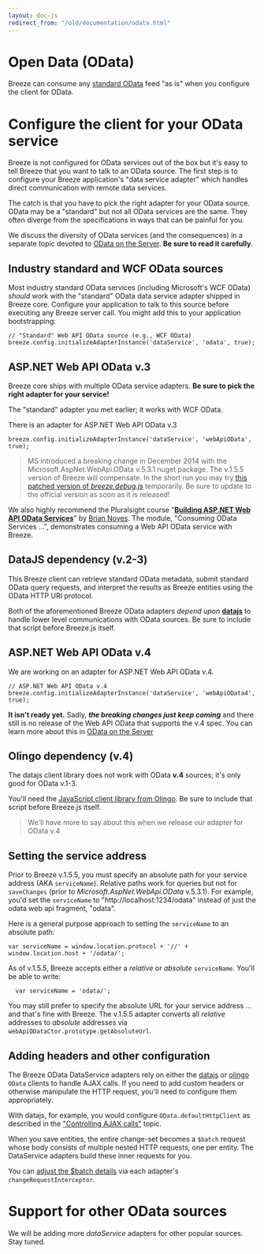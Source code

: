 ```yaml
---
layout: doc-js
redirect_from: "/old/documentation/odata.html"
---
```


# Open Data (OData)

Breeze can consume any <a href="http://www.odata.org/" target="_blank">standard OData</a> feed "as is" when you configure the client for OData.

# Configure the client for your OData service

Breeze is not configured for OData services out of the box but it's easy to tell Breeze that you want to talk to an OData source. The first step is to configure your Breeze application's "data service adapter" which handles direct communication with remote data services. 

The catch is that you have to pick the right adapter for your OData source. OData may be a "standard" but not all OData services are the same. They often diverge from the specifications in ways that can be painful for you. 

We discuss the diversity of OData services (and the consequences) in a separate topic devoted to [OData on the Server](/doc-js/server-odata "OData Services"). **Be sure to read it carefully**.

## Industry standard and WCF OData sources

Most industry standard OData services (including Microsoft's WCF OData) *should* work with the "standard" OData data service adapter shipped in Breeze core.  Configure your application to talk to this source before executing any Breeze server call. You might add this to your application bootstrapping:

    // "Standard" Web API OData source (e.g., WCF OData)
    breeze.config.initializeAdapterInstance('dataService', 'odata', true);

## ASP.NET Web API OData v.3

Breeze core ships with multiple OData service adapters. **Be sure to pick the right adapter for your service!**

The "standard" adapter you met earlier; it works with WCF OData.

There is an adapter for ASP.NET Web API OData v.3

    breeze.config.initializeAdapterInstance('dataService', 'webApiOData', true);

>MS introduced a breaking change in December 2014 with the Microsoft.AspNet.WebApi.OData v.5.3.1 nuget package. The v.1.5.5 version of Breeze will compensate. In the short run you may try [this patched version of *breeze.debug.js*](https://github.com/Breeze/breeze.js/blob/e7cb67e44a12262231c92756f5e3f0d7034f9b21/build/breeze.debug.js) temporarily. Be sure to update to the official version as soon as it is released!

We also highly recommend the Pluralsight course &quot;<a href="http://pluralsight.com/training/courses/TableOfContents?courseName=aspnetwebapi-odata" target="_blank"><strong>Building ASP.NET Web API OData Services</strong></a>&quot; by <a href="http://briannoyes.net/default.aspx" target="_blank">Brian Noyes</a>. The module, "Consuming OData Services ...", demonstrates consuming a Web API OData service with Breeze.

## <a name="data-js"></a>DataJS dependency (v.2-3)

This Breeze client can retrieve standard OData metadata, submit standard OData query requests, and interpret the results as Breeze entities using the OData HTTP URI protocol.

Both of the aforementioned Breeze OData adapters *depend upon* <a href="http://datajs.codeplex.com/documentation" target="_blank"><strong>datajs</strong></a>&nbsp;to handle lower level communications with OData sources. Be sure to include that script before Breeze.js itself.

## ASP.NET Web API OData v.4

We are working on an adapter for ASP.NET Web API OData v.4.

    // ASP.NET Web API OData v.4
    breeze.config.initializeAdapterInstance('dataService', 'webApiOData4', true);

**It isn't ready yet.** Sadly, ***the breaking changes just keep coming*** and there still is no release of the Web API OData that supports the v.4 spec. You can learn more about this in [OData on the Server](/doc-js/server-odata "OData Services")

## <a name="olingo-js"></a>Olingo dependency (v.4)

The datajs client library does not work with OData **v.4** sources; it's only good for OData v.1-3. 

You'll need the [JavaScript client library from Olingo](https://olingo.apache.org/doc/javascript/index.html). Be sure to include that script before Breeze.js itself.

>We'll have more to say about this when we release our adapter for OData v.4

## Setting the service address

Prior to Breeze v.1.5.5, you must specify an absolute path for your service address (AKA `serviceName`).  Relative paths work for queries but not for `saveChanges` (prior to *Microsoft.AspNet.WebApi.OData* v.5.3.1). For example, you'd set the `serviceName` to "http://localhost:1234/odata" instead of just the odata web api fragment, "odata".

Here is a general purpose approach to setting the `serviceName` to an absolute path:

    var serviceName = window.location.protocol + '//' + window.location.host + '/odata/';

As of v.1.5.5, Breeze accepts either a *relative* or *absolute* `serviceName`. You'll be able to write:

      var serviceName = 'odata/';

You may still prefer to specify the absolute URL for your service address ... and that's fine with Breeze. The v.1.5.5 adapter converts all *relative* addresses to *absolute* addresses via `webApiODataCtor.prototype.getAbsoluteUrl`. 

## Adding headers and other configuration

The Breeze OData DataService adapters rely on either the [datajs](#data-js) or [olingo](#olingo-js) `OData` clients to handle AJAX calls. If you need to add custom headers or otherwise manipulate the HTTP request, you'll need to configure them appropriately.

With datajs, for example, you would configure `OData.defaultHttpClient` as described in the ["Controlling AJAX calls"](/doc-js/server-ajaxadapter#odata-ajax "OData AJAX") topic.

When you save entities, the entire change-set becomes a `$batch` request whose body consists of multiple nested HTTP requests, one per entity. The DataService adapters build these inner requests for you.
 
You can [adjust the $batch details](/doc-js/server-ajaxadapter#changeRequestInterceptor "Adjust save request data with a changeRequestInterceptor") via each adapter's `changeRequestInterceptor`.

# Support for other OData sources

We will be adding more *dataService* adapters for other popular sources. Stay tuned.
